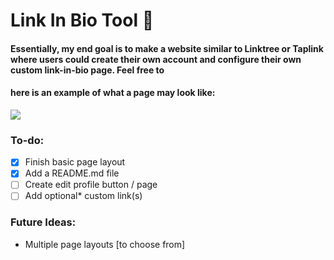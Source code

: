 # Link In Bio Tool :link:

#### Essentially, my end goal is to make a website similar to Linktree or Taplink where users could create their own account and configure their own custom link-in-bio page. Feel free to

#### here is an example of what a page may look like:

<img src="https://i.imgur.com/3Sii95D.png">

### To-do:

- [x] Finish basic page layout
- [x] Add a README.md file
- [ ] Create edit profile button / page
- [ ] Add optional\* custom link(s)

### Future Ideas:

- Multiple page layouts [to choose from]

